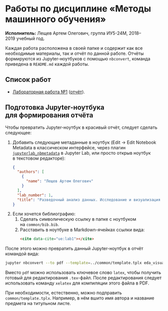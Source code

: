 # Работы по дисциплине «Методы машинного обучения»
**Исполнитель:** Лещев Артем Олегович, группа ИУ5-24М, 2018–2019&nbsp;учебный год.

Каждая работа расположена в&nbsp;своей папке и содержит как все необходимые материалы, так и отчёт по&nbsp;данной работе. Отчёты формируются из&nbsp;Jupyter-ноутбуков с&nbsp;помощью `nbconvert`, команда приведена в&nbsp;`README.md` каждой работы.

## Список работ
* [Лабораторная работа №1](./lab1) ([отчёт](lab1/eda_visualization.pdf)).

## Подготовка Jupyter-ноутбука для&nbsp;формирования отчёта
Чтобы превратить Jupyter-ноутбук в&nbsp;красивый отчёт, следует сделать следующее:

1. Добавить следующие метаданные в&nbsp;ноутбук (Edit -> Edit Notebook Metadata в&nbsp;классическом интерфейсе, через плагин [`jupyterlab_nbmetadata`](https://github.com/yuvipanda/jupyterlab-nbmetadata) в&nbsp;Jupyter&nbsp;Lab, или просто открыв ноутбук в&nbsp;текстовом редакторе):
    ```json
    {
      "authors": [
        {
          "name": "Лещев Артем Олегович"
        }
      ],
      "lab_number": 1,
      "title": "Разведочный анализ данных. Исследование и визуализация данных"
    }
    ```
2. Если хочется библиографию:
    1. Сделать символическую ссылку в&nbsp;папке с&nbsp;ноутбуком на&nbsp;`common/bib.bib`.
    2. Расставить в&nbsp;ноутбуке в&nbsp;Markdown-ячейках ссылки вида:
        ```html
        <cite data-cite="ue:lab1"></cite>
        ```

После этого можно превратить данный Jupyter-ноутбук в&nbsp;отчёт командой вида:
```bash
jupyter nbconvert --to pdf --template=../common/template.tplx eda_visualization.ipynb
```
Вместо `pdf` можно использовать ключевое слово `latex`, чтобы получить готовый для&nbsp;редактирования `.tex`-файл. После редактирования следует использовать команду `xelatex` для&nbsp;компиляции этого файла в&nbsp;PDF.

При&nbsp;необходимости, естественно, можно подправить `common/template.tplx`. Например, в&nbsp;нём вшито имя автора и название предмета на&nbsp;титульном листе.
